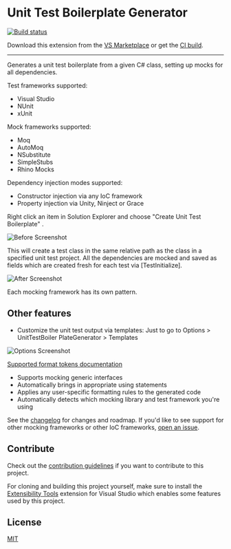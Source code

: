 # Unit Test Boilerplate Generator

[![Build status](https://ci.appveyor.com/api/projects/status/7ecfxkoe7sj4nw5h?svg=true)](https://ci.appveyor.com/project/RandomEngy/unittestboilerplategenerator)

Download this extension from the [VS Marketplace](https://marketplace.visualstudio.com/items?itemName=RandomEngy.UnitTestBoilerplateGenerator)
or get the [CI build](http://vsixgallery.com/extension/UnitTestBoilerplate.RandomEngy.ca0bb824-eb5a-41a8-ab39-3b81f03ba3fe/).

---------------------------------------

Generates a unit test boilerplate from a given C# class, setting up mocks for all dependencies.

Test frameworks supported:
* Visual Studio
* NUnit
* xUnit

Mock frameworks supported:
* Moq
* AutoMoq
* NSubstitute
* SimpleStubs
* Rhino Mocks

Dependency injection modes supported:
* Constructor injection via any IoC framework
* Property injection via Unity, Ninject or Grace

Right click an item in Solution Explorer and choose "Create Unit Test Boilerplate" .

![Before Screenshot](BeforeScreenshot.png)

This will create a test class in the same relative path as the class in a specified unit test project.
All the dependencies are mocked and saved as fields which are created fresh for each test via [TestInitialize].

![After Screenshot](AfterScreenshot.png)

Each mocking framework has its own pattern.

## Other features
* Customize the unit test output via templates: Just to go to Options > UnitTestBoiler PlateGenerator > Templates

![Options Screenshot](OptionsScreenshot.png)

[Supported format tokens documentation](https://github.com/Microsoft/UnitTestBoilerplateGenerator/wiki/Custom-Format-Tokens)

* Supports mocking generic interfaces
* Automatically brings in appropriate using statements
* Applies any user-specific formatting rules to the generated code
* Automatically detects which mocking library and test framework you're using

See the [changelog](CHANGELOG.md) for changes and roadmap. If you'd like to see support for other mocking
frameworks or other IoC frameworks, [open an issue](https://github.com/Microsoft/UnitTestBoilerplateGenerator/issues/new).

## Contribute
Check out the [contribution guidelines](CONTRIBUTING.md)
if you want to contribute to this project.

For cloning and building this project yourself, make sure
to install the
[Extensibility Tools](https://marketplace.visualstudio.com/items?itemName=MadsKristensen.ExtensibilityTools)
extension for Visual Studio which enables some features
used by this project.

## License
[MIT](LICENSE)
